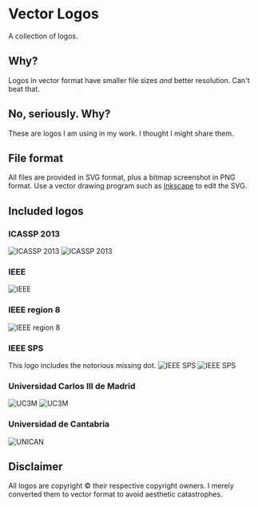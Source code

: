 Vector Logos
============
A collection of logos.

Why?
----
Logos in vector format have smaller file sizes *and* better resolution. Can't beat that.

No, seriously. Why?
-------------------
These are logos I am using in my work. I thought I might share them.

File format
-----------
All files are provided in SVG format, plus a bitmap screenshot in PNG format. Use a vector drawing program such as [Inkscape](http://www.inkscape.org) to edit the SVG.

Included logos
--------------

### ICASSP 2013
![ICASSP 2013](https://raw.github.com/steven2358/vectorlogos/master/logos/icassp2013_logo.png)
![ICASSP 2013](https://raw.github.com/steven2358/vectorlogos/master/logos/icassp2013_logo_light.png)

### IEEE
![IEEE](https://raw.github.com/steven2358/vectorlogos/master/logos/ieee_logo_light.png)

### IEEE region 8
![IEEE region 8](https://raw.github.com/steven2358/vectorlogos/master/logos/ieee_region8_logo_light.png)

### IEEE SPS
This logo includes the notorious missing dot.
![IEEE SPS](https://raw.github.com/steven2358/vectorlogos/master/logos/ieee_sps_logo.png)
![IEEE SPS](https://raw.github.com/steven2358/vectorlogos/master/logos/ieee_sps_logo_light.png)

### Universidad Carlos III de Madrid
![UC3M](https://raw.github.com/steven2358/vectorlogos/master/logos/uc3m_logo.png)
![UC3M](https://raw.github.com/steven2358/vectorlogos/master/logos/uc3m_logo_light.png)

### Universidad de Cantabria
![UNICAN](https://raw.github.com/steven2358/vectorlogos/master/logos/unican_logo.png)

Disclaimer
----------
All logos are copyright &copy; their respective copyright owners. I merely converted them to vector format to avoid aesthetic catastrophes.
